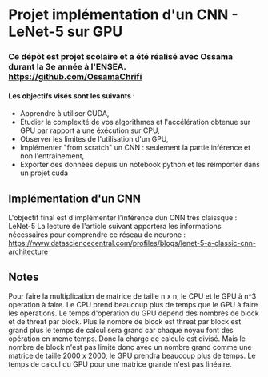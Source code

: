 # Projet implémentation d'un CNN - LeNet-5 sur GPU

### Ce dépôt est projet scolaire et a été réalisé avec Ossama durant la 3e année à l'ENSEA. https://github.com/OssamaChrifi

#### Les objectifs visés sont les suivants :
* Apprendre à utiliser CUDA,
* Etudier la complexité de vos algorithmes et l'accélération obtenue sur GPU par rapport à une éxécution sur CPU,
* Observer les limites de l'utilisation d'un GPU,
* Implémenter "from scratch" un CNN : seulement la partie inférence et non l'entrainement,
* Exporter des données depuis un notebook python et les réimporter dans un projet cuda

## Implémentation d'un CNN
L'objectif final est d'implémenter l'inférence dun CNN très claissque : LeNet-5
La lecture de l'article suivant apportera les informations nécessaires pour comprendre ce réseau de neurone :
https://www.datasciencecentral.com/profiles/blogs/lenet-5-a-classic-cnn-architecture

## Notes
Pour faire la multiplication de matrice de taille n x n, le CPU et le GPU à n^3 operation à faire.
Le CPU prend beaucoup plus de temps que le GPU à faire les operations.
Le temps d'operation du GPU depend des nombres de block et de threat par block. Plus le nombre de block est threat par block est grand
plus le temps de calcul sera grand car chaque noyau font des opération en meme temps. Donc la charge de calcule est divisé.
Mais le nombre de block n'est pas limité donc avec un nombre grand comme une matrice de taille 2000 x 2000, le GPU prendra beaucoup plus de temps.
Le temps de calcul du GPU pour une matrice grande n'est pas linéaire.
